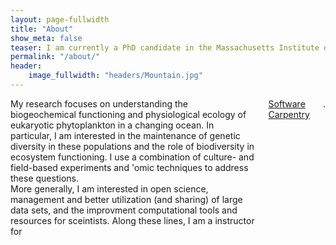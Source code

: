 ```yaml
---
layout: page-fullwidth
title: "About"
show_meta: false
teaser: I am currently a PhD candidate in the Massachusetts Institute of Technology (<a href="http://www.mit.edu/">MIT</a>) & Woods Hole Oceanographic Institution (<a href="http://www.whoi.edu/">WHOI</a>) <a href="https://mit.whoi.edu/">Joint Program</a>) in Biological Oceanography and am co-advised by Dr. Sonya Dyhrman (<a href="http://www.ldeo.columbia.edu/">Lamont Doherty Earth Observatory</a>, Columbia University) and Dr. Elizabeth Kujawinski (Chemistry Department, WHOI).
permalink: "/about/"
header:
    image_fullwidth: "headers/Mountain.jpg"
---
```


<div class="row">
  <div class="medium-7 columns">
My research focuses on understanding the biogeochemical functioning and physiological ecology of eukaryotic phytoplankton in a changing ocean. In particular, I am interested in the maintenance of genetic diversity in these populations and the role of biodiversity in ecosystem functioning. I use a combination of culture- and field-based experiments and 'omic techniques to address these questions.<br>
More generally, I am interested in open science, management and better utilization (and sharing) of large data sets, and the improvment computational tools and resources for sceintists. Along these lines, I am a instructor for <a href="http://www.software-carpentry.org/">Software Carpentry</a>. 
    </div>
  <div class="medium-5 columns">
  
  <img src="{{ site.url }}/images/Profile1.png" alt="">
    </div>
</div>
